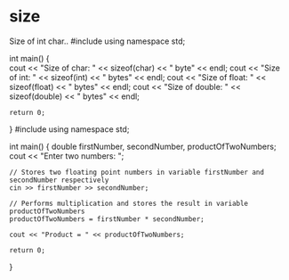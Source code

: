 # size
Size of int char..
#include <iostream>
using namespace std;

int main() 
{    
    cout << "Size of char: " << sizeof(char) << " byte" << endl;
    cout << "Size of int: " << sizeof(int) << " bytes" << endl;
    cout << "Size of float: " << sizeof(float) << " bytes" << endl;
    cout << "Size of double: " << sizeof(double) << " bytes" << endl;

    return 0;
}
#include <iostream>
using namespace std;

int main()
{
    double firstNumber, secondNumber, productOfTwoNumbers;
    cout << "Enter two numbers: ";

    // Stores two floating point numbers in variable firstNumber and secondNumber respectively
    cin >> firstNumber >> secondNumber;
 
    // Performs multiplication and stores the result in variable productOfTwoNumbers
    productOfTwoNumbers = firstNumber * secondNumber;  

    cout << "Product = " << productOfTwoNumbers;    
    
    return 0;
}
